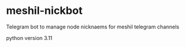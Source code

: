 # meshil-nickbot

Telegram bot to manage node nicknaems for meshil telegram channels

python version 3.11